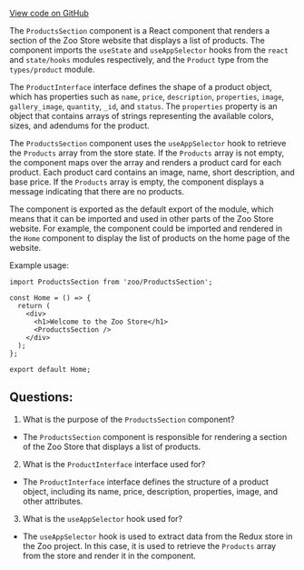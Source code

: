 [View code on GitHub](zoo-labs/zoo/blob/master/core/src/pages/store/ProductsSection.tsx)

The `ProductsSection` component is a React component that renders a section of the Zoo Store website that displays a list of products. The component imports the `useState` and `useAppSelector` hooks from the `react` and `state/hooks` modules respectively, and the `Product` type from the `types/product` module. 

The `ProductInterface` interface defines the shape of a product object, which has properties such as `name`, `price`, `description`, `properties`, `image`, `gallery_image`, `quantity`, `_id`, and `status`. The `properties` property is an object that contains arrays of strings representing the available colors, sizes, and adendums for the product.

The `ProductsSection` component uses the `useAppSelector` hook to retrieve the `Products` array from the store state. If the `Products` array is not empty, the component maps over the array and renders a product card for each product. Each product card contains an image, name, short description, and base price. If the `Products` array is empty, the component displays a message indicating that there are no products.

The component is exported as the default export of the module, which means that it can be imported and used in other parts of the Zoo Store website. For example, the component could be imported and rendered in the `Home` component to display the list of products on the home page of the website.

Example usage:

```
import ProductsSection from 'zoo/ProductsSection';

const Home = () => {
  return (
    <div>
      <h1>Welcome to the Zoo Store</h1>
      <ProductsSection />
    </div>
  );
};

export default Home;
```
## Questions: 
 1. What is the purpose of the `ProductsSection` component?
- The `ProductsSection` component is responsible for rendering a section of the Zoo Store that displays a list of products.

2. What is the `ProductInterface` interface used for?
- The `ProductInterface` interface defines the structure of a product object, including its name, price, description, properties, image, and other attributes.

3. What is the `useAppSelector` hook used for?
- The `useAppSelector` hook is used to extract data from the Redux store in the Zoo project. In this case, it is used to retrieve the `Products` array from the store and render it in the component.